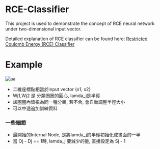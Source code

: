 # RCE-Classifier
This project is used to demonstrate the concept of RCE neural network under two-dimensional input vector.

Detailed explanation of RCE classifier can be found here: [Restricted Coulomb Energy (RCE) Classifier](http://neuron.eng.wayne.edu/tarek/MITbook/chap6/6_3.html)

# Example
![aa](http://i.imgur.com/vAibT0a.png)
- 二維座標點相當於input vector {x1, x2}
- Wj1,Wj2 是 分類圈圈的圓心, lamda_j是半徑
- 該圈圈內皆視為同一種分類, 若不合, 會自動調整半徑大小
- 可以中途追加訓練資料

### 一些細節
- 最開始的Internal Node, 是將lamda_j的半徑初始化成畫面的一半
- 當 Oj - Dj == 1時, lamda_j 要減少的量, 直接設定為 Sj - 1
